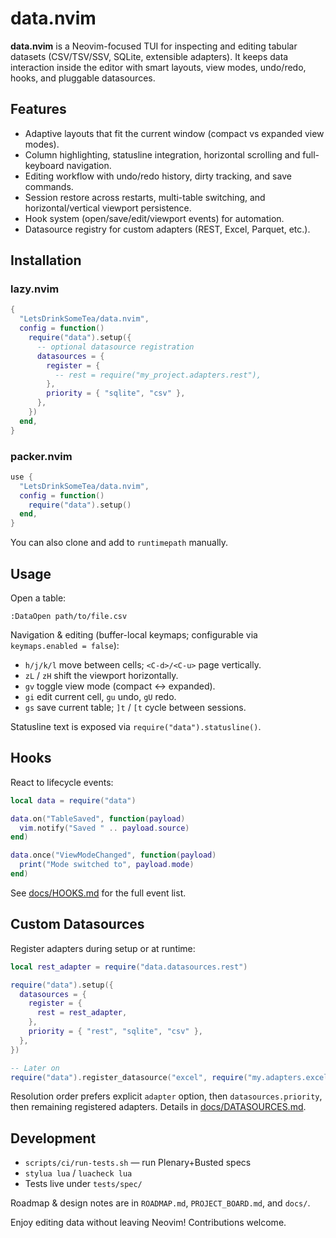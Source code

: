 # data.nvim

**data.nvim** is a Neovim-focused TUI for inspecting and editing tabular datasets (CSV/TSV/SSV, SQLite, extensible adapters). It keeps data interaction inside the editor with smart layouts, view modes, undo/redo, hooks, and pluggable datasources.

## Features

- Adaptive layouts that fit the current window (compact vs expanded view modes).
- Column highlighting, statusline integration, horizontal scrolling and full-keyboard navigation.
- Editing workflow with undo/redo history, dirty tracking, and save commands.
- Session restore across restarts, multi-table switching, and horizontal/vertical viewport persistence.
- Hook system (open/save/edit/viewport events) for automation.
- Datasource registry for custom adapters (REST, Excel, Parquet, etc.).

## Installation

### lazy.nvim

```lua
{
  "LetsDrinkSomeTea/data.nvim",
  config = function()
    require("data").setup({
      -- optional datasource registration
      datasources = {
        register = {
          -- rest = require("my_project.adapters.rest"),
        },
        priority = { "sqlite", "csv" },
      },
    })
  end,
}
```

### packer.nvim

```lua
use {
  "LetsDrinkSomeTea/data.nvim",
  config = function()
    require("data").setup()
  end,
}
```

You can also clone and add to `runtimepath` manually.

## Usage

Open a table:

```
:DataOpen path/to/file.csv
```

Navigation & editing (buffer-local keymaps; configurable via `keymaps.enabled = false`):

- `h/j/k/l` move between cells; `<C-d>/<C-u>` page vertically.
- `zL` / `zH` shift the viewport horizontally.
- `gv` toggle view mode (compact ↔ expanded).
- `gi` edit current cell, `gu` undo, `gU` redo.
- `gs` save current table; `]t` / `[t` cycle between sessions.

Statusline text is exposed via `require("data").statusline()`.

## Hooks

React to lifecycle events:

```lua
local data = require("data")

data.on("TableSaved", function(payload)
  vim.notify("Saved " .. payload.source)
end)

data.once("ViewModeChanged", function(payload)
  print("Mode switched to", payload.mode)
end)
```

See [docs/HOOKS.md](docs/HOOKS.md) for the full event list.

## Custom Datasources

Register adapters during setup or at runtime:

```lua
local rest_adapter = require("data.datasources.rest")

require("data").setup({
  datasources = {
    register = {
      rest = rest_adapter,
    },
    priority = { "rest", "sqlite", "csv" },
  },
})

-- Later on
require("data").register_datasource("excel", require("my.adapters.excel"))
```

Resolution order prefers explicit `adapter` option, then `datasources.priority`, then remaining registered adapters. Details in [docs/DATASOURCES.md](docs/DATASOURCES.md).

## Development

- `scripts/ci/run-tests.sh` — run Plenary+Busted specs
- `stylua lua` / `luacheck lua`
- Tests live under `tests/spec/`

Roadmap & design notes are in `ROADMAP.md`, `PROJECT_BOARD.md`, and `docs/`.

Enjoy editing data without leaving Neovim! Contributions welcome.
